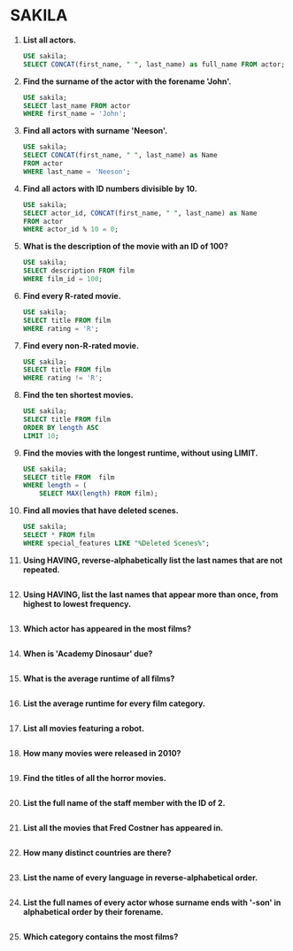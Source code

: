 # SAKILA
1. **List all actors.**
    ```sql
    USE sakila;
    SELECT CONCAT(first_name, " ", last_name) as full_name FROM actor;
    ```

2. **Find the surname of the actor with the forename 'John'.**
    ```sql
    USE sakila;
    SELECT last_name FROM actor
    WHERE first_name = 'John';
    ```

3. **Find all actors with surname 'Neeson'.**
    ```sql
    USE sakila;
    SELECT CONCAT(first_name, " ", last_name) as Name
    FROM actor
    WHERE last_name = 'Neeson';
    ```

4. **Find all actors with ID numbers divisible by 10.**
    ```sql
    USE sakila;
    SELECT actor_id, CONCAT(first_name, " ", last_name) as Name
    FROM actor
    WHERE actor_id % 10 = 0;
    ```

5. **What is the description of the movie with an ID of 100?**
    ```sql
    USE sakila;
    SELECT description FROM film
    WHERE film_id = 100;
    ```

6. **Find every R-rated movie.**
    ```sql
    USE sakila;
    SELECT title FROM film
    WHERE rating = 'R';
    ```

7. **Find every non-R-rated movie.**
    ```sql
    USE sakila;
    SELECT title FROM film
    WHERE rating != 'R';
    ```

8. **Find the ten shortest movies.**
    ```sql
    USE sakila;
    SELECT title FROM film
    ORDER BY length ASC
    LIMIT 10;
    ```

9. **Find the movies with the longest runtime, without using LIMIT.**
    ```sql
    USE sakila;
    SELECT title FROM  film
    WHERE length = (
        SELECT MAX(length) FROM film);
    ```

10. **Find all movies that have deleted scenes.**
    ```sql
    USE sakila;
    SELECT * FROM film
    WHERE special_features LIKE "%Deleted Scenes%";
    ```

11. **Using HAVING, reverse-alphabetically list the last names that are not repeated.**
    ```sql
    ```

12. **Using HAVING, list the last names that appear more than once, from highest to lowest frequency.**
    ```sql
    ```

13. **Which actor has appeared in the most films?**
    ```sql
    ```

14. **When is 'Academy Dinosaur' due?**
    ```sql
    ```

15. **What is the average runtime of all films?**
    ```sql
    ```

16. **List the average runtime for every film category.**
    ```sql
    ```

17. **List all movies featuring a robot.**
    ```sql
    ```

18. **How many movies were released in 2010?**
    ```sql
    ```

19. **Find the titles of all the horror movies.**
    ```sql
    ```

20. **List the full name of the staff member with the ID of 2.**
    ```sql
    ```

21. **List all the movies that Fred Costner has appeared in.**
    ```sql
    ```

22. **How many distinct countries are there?**
    ```sql
    ```

23. **List the name of every language in reverse-alphabetical order.**
    ```sql
    ```

24. **List the full names of every actor whose surname ends with '-son' in alphabetical order by their forename.**
    ```sql
    ```

25. **Which category contains the most films?**
    ```sql
    ```